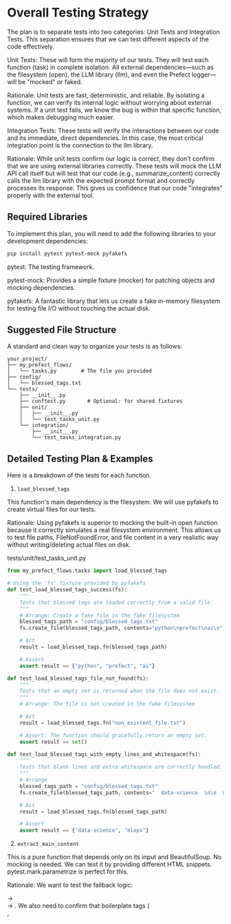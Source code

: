 # Overall Testing Strategy

The plan is to separate tests into two categories: Unit Tests and Integration Tests. This separation ensures that we can test different aspects of the code effectively.

Unit Tests: These will form the majority of our tests. They will test each function (task) in complete isolation. All external dependencies—such as the filesystem (open), the LLM library (llm), and even the Prefect logger—will be "mocked" or faked.

Rationale: Unit tests are fast, deterministic, and reliable. By isolating a function, we can verify its internal logic without worrying about external systems. If a unit test fails, we know the bug is within that specific function, which makes debugging much easier.

Integration Tests: These tests will verify the interactions between our code and its immediate, direct dependencies. In this case, the most critical integration point is the connection to the llm library.

Rationale: While unit tests confirm our logic is correct, they don't confirm that we are using external libraries correctly. These tests will mock the LLM API call itself but will test that our code (e.g., summarize_content) correctly calls the llm library with the expected prompt format and correctly processes its response. This gives us confidence that our code "integrates" properly with the external tool.

## Required Libraries

To implement this plan, you will need to add the following libraries to your development dependencies:

```sh
pip install pytest pytest-mock pyfakefs
```

pytest: The testing framework.

pytest-mock: Provides a simple fixture (mocker) for patching objects and mocking dependencies.

pyfakefs: A fantastic library that lets us create a fake in-memory filesystem for testing file I/O without touching the actual disk.

## Suggested File Structure

A standard and clean way to organize your tests is as follows:

```
your_project/
├── my_prefect_flows/
│   └── tasks.py        # The file you provided
├── config/
│   └── blessed_tags.txt
└── tests/
    ├── __init__.py
    ├── conftest.py       # Optional: for shared fixtures
    ├── unit/
    │   ├── __init__.py
    │   └── test_tasks_unit.py
    └── integration/
        ├── __init__.py
        └── test_tasks_integration.py
```

## Detailed Testing Plan & Examples

Here is a breakdown of the tests for each function.

1. `load_blessed_tags`

This function's main dependency is the filesystem. We will use pyfakefs to create virtual files for our tests.

Rationale: Using pyfakefs is superior to mocking the built-in open function because it correctly simulates a real filesystem environment. This allows us to test file paths, FileNotFoundError, and file content in a very realistic way without writing/deleting actual files on disk.

tests/unit/test_tasks_unit.py

```python
from my_prefect_flows.tasks import load_blessed_tags

# Using the 'fs' fixture provided by pyfakefs
def test_load_blessed_tags_success(fs):
    """
    Tests that blessed tags are loaded correctly from a valid file.
    """
    # Arrange: Create a fake file in the fake filesystem
    blessed_tags_path = "config/blessed_tags.txt"
    fs.create_file(blessed_tags_path, contents="python\nprefect\nai\n")

    # Act
    result = load_blessed_tags.fn(blessed_tags_path)

    # Assert
    assert result == {"python", "prefect", "ai"}

def test_load_blessed_tags_file_not_found(fs):
    """
    Tests that an empty set is returned when the file does not exist.
    """
    # Arrange: The file is not created in the fake filesystem

    # Act
    result = load_blessed_tags.fn("non_existent_file.txt")

    # Assert: The function should gracefully return an empty set.
    assert result == set()

def test_load_blessed_tags_with_empty_lines_and_whitespace(fs):
    """
    Tests that blank lines and extra whitespace are correctly handled.
    """
    # Arrange
    blessed_tags_path = "config/blessed_tags.txt"
    fs.create_file(blessed_tags_path, contents="  data-science  \n\n  mlops\n")

    # Act
    result = load_blessed_tags.fn(blessed_tags_path)

    # Assert
    assert result == {"data-science", "mlops"}
```

2. `extract_main_content`

This is a pure function that depends only on its input and BeautifulSoup. No mocking is needed. We can test it by providing different HTML snippets. pytest.mark.parametrize is perfect for this.

Rationale: We want to test the fallback logic: <article> -> <main> -> <body>. We also need to confirm that boilerplate tags (<nav>, <script>, etc.) are removed.

tests/unit/test_tasks_unit.py

```python
import pytest
from my_prefect_flows.tasks import extract_main_content

@pytest.mark.parametrize(
    "html_input, expected_output",
    [
        # Test 1: Prefers <article> tag
        (
            "<body><header>Header</header><main>Main content</main><article>Article content</article></body>",
            "Article content",
        ),
        # Test 2: Falls back to <main> tag
        (
            "<body><nav>Navbar</nav><main>Main content is here</main><footer>Footer</footer></body>",
            "Main content is here",
        ),
        # Test 3: Falls back to <body> tag
        (
            "<body>Some body text<script>alert(1)</script></body>",
            "Some body text",
        ),
        # Test 4: Handles empty content
        (
            "<html><body></body></html>",
            "",
        ),
        # Test 5: Strips multiple boilerplate tags
        (
            "<body><nav>Nav</nav><div><h1>Title</h1><p>Real text</p></div><style>.a{}</style></body>",
            "Title Real text",
        ),
    ],
)
def test_extract_main_content(html_input, expected_output):
    """
    Tests the main content extraction logic with various HTML structures.
    """
    # Act
    result = extract_main_content.fn(html_input)

    # Assert
    assert result == expected_output
```

3. `lint_tags`

This is another pure function. We need to test its filtering logic.

tests/unit/test_tasks_unit.py

```python
from my_prefect_flows.tasks import lint_tags

def test_lint_tags_filters_unblessed_tags():
    """
    Tests that tags not in the blessed set are removed.
    """
    # Arrange
    input_tags = ["python", "gossip", "ai", "news"]
    blessed_tags = {"python", "ai", "prefect"}

    # Act
    result = lint_tags.fn(input_tags, blessed_tags)

    # Assert: Only the blessed tags should be in the result.
    assert result == ["python", "ai"]

def test_lint_tags_with_no_blessed_tags():
    """
    Tests that if the blessed set is empty, all original tags are returned.
    """
    # Arrange
    input_tags = ["python", "ai"]
    blessed_tags = set()

    # Act
    result = lint_tags.fn(input_tags, blessed_tags)

    # Assert: The original list of tags should be returned untouched.
    assert result == ["python", "ai"]

def test_lint_tags_all_tags_are_blessed():
    """
    Tests that no tags are removed if all are in the blessed set.
    """
    # Arrange
    input_tags = ["python", "ai"]
    blessed_tags = {"python", "ai", "prefect"}

    # Act
    result = lint_tags.fn(input_tags, blessed_tags)

    # Assert
    assert result == ["python", "ai"]
```

4. `summarize_content` & `suggest_tags`

These tasks interact with an external service (llm). Directly calling this service in tests is slow, expensive, and non-deterministic. We will use pytest-mock to replace get_llm_model with a fake "mock" object.

Rationale: This is our integration test. We are not testing the LLM's ability to summarize; we are testing that our code correctly:

Calls the llm library.

Builds the correct prompt string.

Processes the library's response.

tests/integration/test_tasks_integration.py

```python
from unittest.mock import MagicMock
from my_prefect_flows.tasks import summarize_content, suggest_tags

def test_summarize_content_integration(mocker):
    """
    Tests that summarize_content formats the prompt correctly and returns the response.
    """
    # Arrange: Create a fake model and a fake response object
    mock_response = MagicMock()
    mock_response.text.return_value = "This is a concise summary."

    mock_model = MagicMock()
    mock_model.prompt.return_value = mock_response

    # Patch the get_llm_model function to return our fake model
    mocker.patch("my_prefect_flows.tasks.get_llm_model", return_value=mock_model)

    input_text = "This is a very long piece of text that needs to be summarized."

    # Act
    result = summarize_content.fn(input_text)

    # Assert
    assert result == "This is a concise summary."

    # Assert that the prompt was called correctly
    mock_model.prompt.assert_called_once()
    call_args, _ = mock_model.prompt.call_args
    prompt_text = call_args[0]
    assert "Please summarize the following content" in prompt_text
    assert input_text in prompt_text


def test_suggest_tags_integration(mocker):
    """
    Tests that suggest_tags formats the prompt and processes the space-separated response.
    """
    # Arrange
    mock_response = MagicMock()
    # Simulate a realistic LLM output with extra space and mixed case
    mock_response.text.return_value = "  python Ai distributed-systems "

    mock_model = MagicMock()
    mock_model.prompt.return_value = mock_response

    mocker.patch("my_prefect_flows.tasks.get_llm_model", return_value=mock_model)

    input_text = "Some text about AI and Python."

    # Act
    result = suggest_tags.fn(input_text)

    # Assert: Check that the output is correctly parsed
    assert result == ["python", "ai", "distributed-systems"]

    # Assert that the prompt was called correctly
    mock_model.prompt.assert_called_once()
    call_args, _ = mock_model.prompt.call_args
    prompt_text = call_args[0]
    assert "suggest 3-5 relevant tags" in prompt_text
    assert input_text in prompt_text
```

This plan provides a robust testing suite for your Prefect tasks, ensuring that each piece of logic is verified independently and that the integrations with external systems are behaving as expected.
